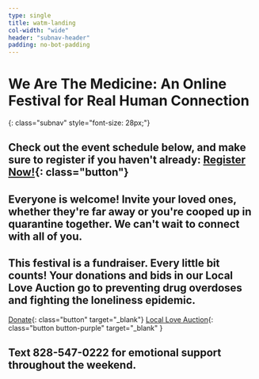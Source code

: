 ```yaml
---
type: single
title: watm-landing
col-width: "wide"
header: "subnav-header"
padding: no-bot-padding
---
```


# <span class="emphasized-header">We Are The Medicine</span>: An Online Festival for Real Human Connection
{: class="subnav" style="font-size: 28px;"}

## Check out the event schedule below, and make sure to register if you haven't already: [Register Now!](/we-are-the-medicine-festival/#watm-registration){: class="button"}

## Everyone is welcome! Invite your loved ones, whether they're far away or you're cooped up in quarantine together. We can't wait to connect with all of you.

## This festival is a fundraiser. Every little bit counts! Your donations and bids in our Local Love Auction go to preventing drug overdoses and fighting the loneliness epidemic.
[Donate](/2020){: class="button" target="_blank"} [Local Love Auction](/we-are-the-medicine-auction){: class="button button-purple" target="_blank" }

## Text <b>828-547-0222</b> for emotional support throughout the weekend. <i class="far fa-heart"></i>
